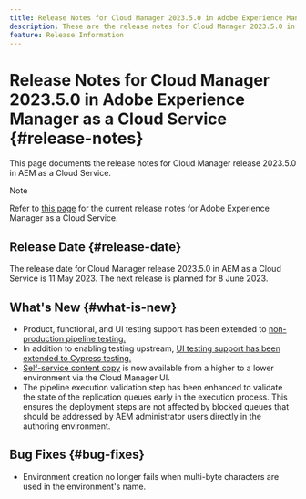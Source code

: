 ```yaml
---
title: Release Notes for Cloud Manager 2023.5.0 in Adobe Experience Manager as a Cloud Service
description: These are the release notes for Cloud Manager 2023.5.0 in AEM as a Cloud Service.
feature: Release Information
---
```


# Release Notes for Cloud Manager 2023.5.0 in Adobe Experience Manager as a Cloud Service {#release-notes}

This page documents the release notes for Cloud Manager release 2023.5.0 in AEM as a Cloud Service.

>[!NOTE]
>
>Refer to [this page](/help/release-notes/release-notes-cloud/release-notes-current.md) for the current release notes for Adobe Experience Manager as a Cloud Service.

## Release Date {#release-date}

The release date for Cloud Manager release 2023.5.0 in AEM as a Cloud Service is 11 May 2023. The next release is planned for 8 June 2023.

## What's New {#what-is-new}

* Product, functional, and UI testing support has been extended to [non-production pipeline testing.](/help/implementing/cloud-manager/configuring-pipelines/configuring-non-production-pipelines.md)
* In addition to enabling testing upstream, [UI testing support has been extended to Cypress testing.](/help/implementing/cloud-manager/ui-testing.md)
* [Self-service content copy](/help/implementing/developing/tools/content-copy.md) is now available from a higher to a lower environment via the Cloud Manager UI. 
* The pipeline execution validation step has been enhanced to validate the state of the replication queues early in the execution process. This ensures the deployment steps are not affected by blocked queues that should be addressed by AEM administrator users directly in the authoring environment.

## Bug Fixes {#bug-fixes}

* Environment creation no longer fails when multi-byte characters are used in the environment's name.
